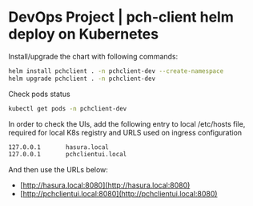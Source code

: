 # DevOps Project | pch-client helm deploy on Kubernetes

Install/upgrade the chart with following commands:

```bash
helm install pchclient . -n pchclient-dev --create-namespace
helm upgrade pchclient . -n pchclient-dev
```

Check pods status

```bash
kubectl get pods -n pchclient-dev
```

In order to check the UIs, add the following entry to local /etc/hosts file, required for local K8s registry and URLS used on ingress configuration

```bash
127.0.0.1       hasura.local
127.0.0.1       pchclientui.local
```

And then use the  URLs below:

- [http://hasura.local:8080](http://hasura.local:8080)
- [http://pchclientui.local:8080](http://pchclientui.local:8080)
